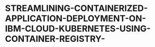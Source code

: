 # STREAMLINING-CONTAINERIZED-APPLICATION-DEPLOYMENT-ON-IBM-CLOUD-KUBERNETES-USING-CONTAINER-REGISTRY-